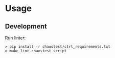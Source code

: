 # Usage

## Development

Run linter:
```
> pip install -r chaostest/ctrl_requirements.txt
> make lint-chaostest-script
```
